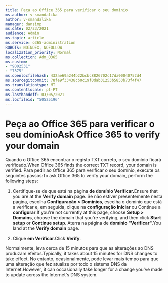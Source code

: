 ```yaml
---
title: Peça ao Office 365 para verificar o seu domínio
ms.author: v-smandalika
author: v-smandalika
manager: dansimp
ms.date: 02/23/2021
audience: Admin
ms.topic: article
ms.service: o365-administration
ROBOTS: NOINDEX, NOFOLLOW
localization_priority: Normal
ms.collection: Adm_O365
ms.custom:
- "9002531"
- "7375"
ms.openlocfilehash: 432ae69a244b22bcbc8826702c17da00040752d4
ms.sourcegitcommit: 78fe9f33438cb0c19f0dab31253b5853b73f4f47
ms.translationtype: MT
ms.contentlocale: pt-PT
ms.lasthandoff: 03/05/2021
ms.locfileid: "50525196"
---
```

# <a name="ask-office-365-to-verify-your-domain"></a><span data-ttu-id="61828-102">Peça ao Office 365 para verificar o seu domínio</span><span class="sxs-lookup"><span data-stu-id="61828-102">Ask Office 365 to verify your domain</span></span>

<span data-ttu-id="61828-103">Quando o Office 365 encontrar o registo TXT correto, o seu domínio ficará verificado.</span><span class="sxs-lookup"><span data-stu-id="61828-103">When Office 365 finds the correct TXT record, your domain is verified.</span></span> <span data-ttu-id="61828-104">Para pedir ao Office 365 para verificar o seu domínio, execute os seguintes passos:</span><span class="sxs-lookup"><span data-stu-id="61828-104">To ask Office 365 to verify your domain, perform the following steps:</span></span>

1. <span data-ttu-id="61828-105">Certifique-se de que está na página **de domínio Verificar.**</span><span class="sxs-lookup"><span data-stu-id="61828-105">Ensure that you are at the **Verify domain** page.</span></span> <span data-ttu-id="61828-106">Se não estiver presentemente nesta página, escolha **Configuração > Domínios**, escolha o domínio que está a verificar e, em seguida, clique na **configuração Iniciar** ou Continue a **configurar**.</span><span class="sxs-lookup"><span data-stu-id="61828-106">If you're not currently at this page, choose **Setup > Domains**, choose the domain that you're verifying, and then click **Start setup** or **Continue setup**.</span></span> <span data-ttu-id="61828-107">Aterra na página de **domínio "Verificar".**</span><span class="sxs-lookup"><span data-stu-id="61828-107">You land at the **Verify domain** page.</span></span>

2. <span data-ttu-id="61828-108">Clique **em Verificar**.</span><span class="sxs-lookup"><span data-stu-id="61828-108">Click **Verify**.</span></span>

<span data-ttu-id="61828-109">Normalmente, leva cerca de 15 minutos para que as alterações ao DNS produzam efeitos.</span><span class="sxs-lookup"><span data-stu-id="61828-109">Typically, it takes about 15 minutes for DNS changes to take effect.</span></span> <span data-ttu-id="61828-110">No entanto, ocasionalmente, pode levar mais tempo para que uma alteração que fez atualize por todo o sistema DNS da Internet.</span><span class="sxs-lookup"><span data-stu-id="61828-110">However, it can occasionally take longer for a change you've made to update across the Internet's DNS system.</span></span>


